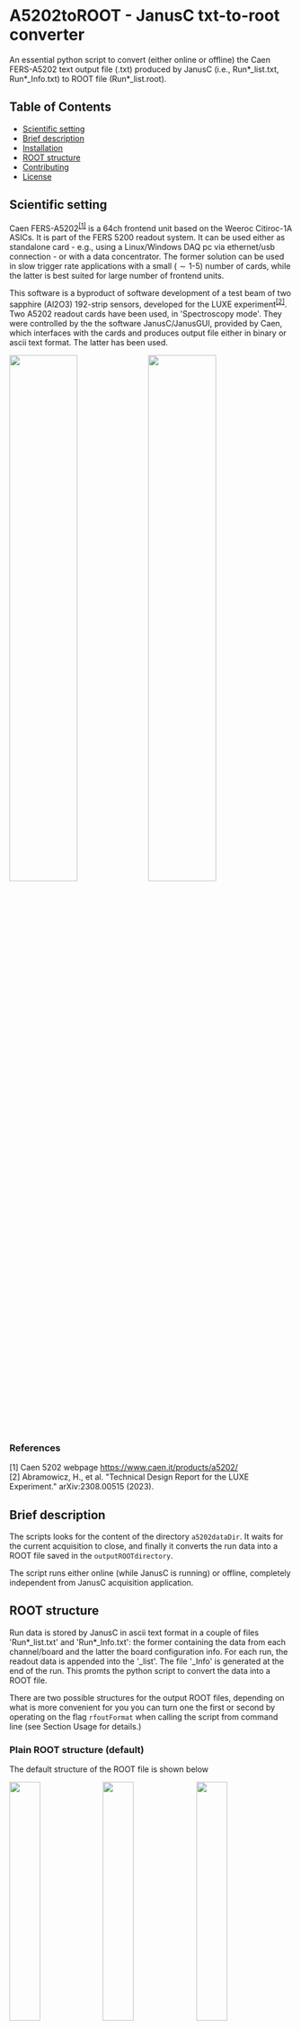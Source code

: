 # A5202toROOT - JanusC txt-to-root converter

An essential python script to convert (either online or offline) the Caen FERS-A5202 text output file (.txt) produced by JanusC (i.e., Run*_list.txt, Run*_Info.txt) to ROOT file (Run*_list.root).

## Table of Contents

- [Scientific setting](#scientific-setting)
- [Brief description](#brief-description)
- [Installation](#installation)
- [ROOT structure](#root-structure)
- [Contributing](#contributing)
- [License](#license)

## Scientific setting
Caen FERS-A5202<sup>[[1]](#1)</sup> is a 64ch frontend unit based on the Weeroc Citiroc-1A ASICs. It is part of the FERS 5200 readout system. It can be used either as standalone card - e.g., using a Linux/Windows DAQ pc via ethernet/usb connection - or with a data concentrator. The former solution can be used in slow trigger rate applications with a small ($\sim 1\text{-}5$) number of cards, while the latter is best suited for large number of frontend units.<br>

This software is a byproduct of software development of a test beam of two sapphire (Al2O3) 192-strip sensors, developed for the LUXE experiment<sup>[[2]](#2)</sup>. Two A5202 readout cards have been used, in 'Spectroscopy mode'. They were controlled by the the software JanusC/JanusGUI, provided by Caen, which interfaces with the cards and produces output file either in binary or ascii text format. The latter has been used.

<div style="margin-left: auto; margin-right: auto;"><img style="width:49%;" src="docs/img/ferscards.jpg"></img><img style="width:49%;" src="docs/img/janusGUI.png"></img></div>

### References
<a id="1">[1]</a> Caen 5202 webpage https://www.caen.it/products/a5202/ <br>
<a id="2">[2]</a> Abramowicz, H., et al. "Technical Design Report for the LUXE Experiment." arXiv:2308.00515 (2023). <br>

## Brief description
The scripts looks for the content of the directory `a5202dataDir`. It waits for the current acquisition to close, and finally it converts the run data into a ROOT file saved in the `outputROOTdirectory`.
<!-- The default input/output paths can be overridden by passing the two arguments to the application:
```
python fers.py <inputTXTdir> <outputROOTdir>
```
-->
The script runs either online (while JanusC is running) or offline, completely independent from JanusC acquisition application. 

## ROOT structure
Run data is stored by JanusC in ascii text format in a couple of files 'Run*_list.txt' and 'Run*_Info.txt': the former containing the data from each channel/board and the latter the board configuration info. For each run, the readout data is appended into the '_list'. The file '_Info' is generated at the end of the run. This promts the python script to convert the data into a ROOT file.

There are two possible structures for the output ROOT files, depending on what is more convenient for you you can turn one the first or second by operating on the flag `rfoutFormat` when calling the script from command line (see Section Usage for details.)

### Plain ROOT structure (default)
The default structure of the ROOT file is shown below

<div style="margin-left: auto; margin-right: auto;"><img style="width:33%;" src="docs/img/s1_root.jpg"></img><img style="width:33%;" src="docs/img/s1_root_FERSsetup.jpg"></img><img style="width:33%;" src="docs/img/s1_root_FERS.jpg"></img></div>

- **FERSsetup** contains the configurations used to setup the cards before acquisition starts; branch datatypes are string in order to accomodate for different frontend cards and firmaware updates, i.e. which could vary the parameters name;
- **FERS** is a template TTree with structured data. It contains both raw data (fers_) and calibrated/processed data (det,strip,lg,hg). This can be changed acting on the rdataStruct.py and implementing his/her own callable for TTree filling (in fers.py)

Detailed description of the TBranches is inserted as TBranch title. For example the output of `FERS->Print()` and `FERS->GetBranch(branchName)->GetTitle()` where **branchName** is the TBranch name (e.g., run, runTime, event, timestamp, ...)
```c++
   ------------------------------------------------------------------
  | Welcome to ROOT 6.28/04                        https://root.cern |
  | (c) 1995-2022, The ROOT Team; conception: R. Brun, F. Rademakers |
  | Built for linuxx8664gcc on Jul 08 2023, 11:06:00                 |
  | From heads/latest-stable@49886c13                                |
  | With c++ (Ubuntu 11.3.0-1ubuntu1~22.04.1) 11.3.0                 |
  | Try '.help'/'.?', '.demo', '.license', '.credits', '.quit'/'.q'  |
   ------------------------------------------------------------------

Attaching file Run1_list.root as _file0...
(TFile *) 0x561342150010
root [1] .ls
TFile**         Run1_list.root
 TFile*         Run1_list.root
  KEY: TTree    FERSsetup;1     TTree with run FERS setup settings
  KEY: TTree    FERS;1  FERS processed data
root [2] FERS->Print()
******************************************************************************
*Tree    :FERS      : FERS processed data                                    *
*Entries :   184128 : Total =        16257518 bytes  File  Size =     733331 *
*        :          : Tree compression factor =  22.30                       *
******************************************************************************
*Br    0 :run       : UInt_t Run id number                                   *
*Entries :   184128 : Total  Size=     738977 bytes  File Size  =       6118 *
*Baskets :       24 : Basket Size=      32000 bytes  Compression= 120.66     *
*............................................................................*
*Br    1 :runTime   : Double_t Posix time of the run start on the PC         *
*Entries :   184128 : Total  Size=    1477791 bytes  File Size  =      13673 *
*Baskets :       47 : Basket Size=      32000 bytes  Compression= 107.99     *
*............................................................................*
*Br    2 :event     : UInt_t Event id number                                 *
*Entries :   184128 : Total  Size=     739033 bytes  File Size  =       5725 *
*Baskets :       24 : Basket Size=      32000 bytes  Compression= 128.95     *
*............................................................................*
*Br    3 :timestamp : Double_t Event posix timestamp (absolute)              *
*Entries :   184128 : Total  Size=    1477886 bytes  File Size  =      29077 *
*Baskets :       47 : Basket Size=      32000 bytes  Compression=  50.78     *
*............................................................................*
*Br    4 :fers_evt  : UInt_t FERS event ID [0-1000]                          *
*Entries :   184128 : Total  Size=     739121 bytes  File Size  =      10095 *
*Baskets :       24 : Basket Size=      32000 bytes  Compression=  73.14     *
*............................................................................*
*Br    5 :fers_trgtime : Double_t FERS trigger time from run start [us]      *
*Entries :   184128 : Total  Size=    1478041 bytes  File Size  =      37078 *
*Baskets :       47 : Basket Size=      32000 bytes  Compression=  39.83     *
*............................................................................*
*Br    6 :fers_board : UInt_t FERS board ID [0,1]                            *
*Entries :   184128 : Total  Size=     739172 bytes  File Size  =       9254 *
*Baskets :       24 : Basket Size=      32000 bytes  Compression=  79.79     *
*............................................................................*
*Br    7 :fers_ch   : UInt_t FERS channel number [0-63]                      *
*Entries :   184128 : Total  Size=     739098 bytes  File Size  =      11530 *
*Baskets :       24 : Basket Size=      32000 bytes  Compression=  64.03     *
*............................................................................*
*Br    8 :fers_lg   : Int_t FERS low-gain ADC signed value [int32]           *
*Entries :   184128 : Total  Size=     739110 bytes  File Size  =     368115 *
*Baskets :       24 : Basket Size=      32000 bytes  Compression=   2.01     *
*............................................................................*
*Br    9 :fers_hg   : Int_t FERS high-gain ADC signed value [int32]          *
*Entries :   184128 : Total  Size=     739111 bytes  File Size  =     164131 *
*Baskets :       24 : Basket Size=      32000 bytes  Compression=   4.50     *
*............................................................................*
*Br   10 :det       : UInt_t Detector ID [0,1]                               *
*Entries :   184128 : Total  Size=     738981 bytes  File Size  =       9017 *
*Baskets :       24 : Basket Size=      32000 bytes  Compression=  81.87     *
*............................................................................*
*Br   11 :strip     : UInt_t Strip ID [1-192]                                *
*Entries :   184128 : Total  Size=     739034 bytes  File Size  =      11461 *
*Baskets :       24 : Basket Size=      32000 bytes  Compression=  64.41     *
*............................................................................*
*Br   12 :lg        : Double_t Calibrated LG charge [pC]                     *
*Entries :   184128 : Total  Size=    1477529 bytes  File Size  =      11206 *
*Baskets :       47 : Basket Size=      32000 bytes  Compression= 131.74     *
*............................................................................*
*Br   13 :hg        : Double_t Calibrated HG charge [pC]                     *
*Entries :   184128 : Total  Size=    1477529 bytes  File Size  =      11206 *
*Baskets :       47 : Basket Size=      32000 bytes  Compression= 131.74     *
*............................................................................*
*Br   14 :time      : Double_t Event posix digitizer timestamp               *
*Entries :   184128 : Total  Size=    1477635 bytes  File Size  =      24486 *
*Baskets :       47 : Basket Size=      32000 bytes  Compression=  60.29     *
*............................................................................*
*Br   15 :lag       :                                                        *
*         | Int_t Offset in trigger units between DT5730 and FERS datapoint  *
*Entries :   184128 : Total  Size=     739021 bytes  File Size  =       6141 *
*Baskets :       24 : Basket Size=      32000 bytes  Compression= 120.21     *
*............................................................................*
root [3] FERS->GetBranch("timestamp")->GetTitle()
(const char *) "Event posix timestamp (absolute)"
root [4] FERS->GetBranch("fers_ch")->GetTitle()
(const char *) "FERS channel number [0-63]"
root [5] FERS->GetBranch("lg")->GetTitle()
(const char *) "Calibrated LG charge [pC]"
```

The advantage of this approach is that all the information about data contained in the branch is contained in the ROOT file itself aside from the documentation.

### Vector ROOT structure
In this structure, the ROOT table contains all the event data in vector<double> objects. This is more convenient when it comes to selecting event data for extraction. Since ROOT automatically compresses the content of the ROOT files, the file size of the two format is expected to be similar. On the other hand, it is very likely that the memory structure of the vector ROOT file is more efficient than the plain ROOT structure.

<div style="margin-left: auto; margin-right: auto;"><img style="width:33%;" src="docs/img/s2_root.jpg"></img><img style="width:33%;" src="docs/img/s2_root_FERSsetup.jpg"></img><img style="width:33%;" src="docs/img/s2_root_FERS.jpg"></img></div>

The TBranch data types and descriptions can be found analogously to the default case.

```c++
   ------------------------------------------------------------------
  | Welcome to ROOT 6.28/04                        https://root.cern |
  | (c) 1995-2022, The ROOT Team; conception: R. Brun, F. Rademakers |
  | Built for linuxx8664gcc on Jul 08 2023, 11:06:00                 |
  | From heads/latest-stable@49886c13                                |
  | With c++ (Ubuntu 11.3.0-1ubuntu1~22.04.1) 11.3.0                 |
  | Try '.help'/'.?', '.demo', '.license', '.credits', '.quit'/'.q'  |
   ------------------------------------------------------------------

root [0] 
Attaching file Run101_list.root as _file0...
(TFile *) 0x55ed98b02a60
root [1] .ls
TFile**         Run101_list.root
 TFile*         Run101_list.root
  KEY: TTree    FERSsetup;1     TTree with run FERS setup settings
  KEY: TTree    FERS;1  FERS processed data
root [2] FERS->Print()
******************************************************************************
*Tree    :FERS      : FERS processed data                                    *
*Entries :      915 : Total =         2876235 bytes  File  Size =    1840966 *
*        :          : Tree compression factor =   1.56                       *
******************************************************************************
*Br    0 :run       : UInt_t Run id number                                   *
*Entries :      915 : Total  Size=       4215 bytes  File Size  =        125 *
*Baskets :        1 : Basket Size=      32000 bytes  Compression=  29.84     *
*............................................................................*
*Br    1 :runTime   : Double_t Posix time of the run start on the PC         *
*Entries :      915 : Total  Size=       7923 bytes  File Size  =        163 *
*Baskets :        1 : Basket Size=      32000 bytes  Compression=  45.36     *
*............................................................................*
*Br    2 :event     : UInt_t Event id number                                 *
*Entries :      915 : Total  Size=       4225 bytes  File Size  =       1397 *
*Baskets :        1 : Basket Size=      32000 bytes  Compression=   2.67     *
*............................................................................*
*Br    3 :timestamp : Double_t Event posix timestamp (absolute)              *
*Entries :      915 : Total  Size=       7926 bytes  File Size  =       4032 *
*Baskets :        1 : Basket Size=      32000 bytes  Compression=   1.83     *
*............................................................................*
*Br    4 :fers_evt  : UInt_t FERS event ID [0-1000]                          *
*Entries :      915 : Total  Size=       4244 bytes  File Size  =       1400 *
*Baskets :        1 : Basket Size=      32000 bytes  Compression=   2.67     *
*............................................................................*
*Br    5 :fers_trgtime : Double_t FERS trigger time from run start [us]      *
*Entries :      915 : Total  Size=      15266 bytes  File Size  =      10895 *
*Baskets :        1 : Basket Size=      32000 bytes  Compression=   1.35     *
*............................................................................*
*Br    6 :fers_ch0  : UShort_t FERS ch det0 [uint16]                         *
*Entries :      915 : Total  Size=     117928 bytes  File Size  =       1700 *
*Baskets :        4 : Basket Size=      32000 bytes  Compression=  69.07     *
*............................................................................*
*Br    7 :fers_ch1  : UShort_t FERS ch det1 [uint16]                         *
*Entries :      915 : Total  Size=     117928 bytes  File Size  =       1700 *
*Baskets :        4 : Basket Size=      32000 bytes  Compression=  69.07     *
*............................................................................*
*Br    8 :strip0    : UShort_t Strip ID det0 [uint16]                        *
*Entries :      915 : Total  Size=     117915 bytes  File Size  =       1692 *
*Baskets :        4 : Basket Size=      32000 bytes  Compression=  69.39     *
*............................................................................*
*Br    9 :strip1    : UShort_t Strip ID det1 [uint16]                        *
*Entries :      915 : Total  Size=     117915 bytes  File Size  =       1692 *
*Baskets :        4 : Basket Size=      32000 bytes  Compression=  69.39     *
*............................................................................*
*Br   10 :lg0       : Short_t FERS low-gain (signed) ADC det0 [int16]        *
*Entries :      915 : Total  Size=     117911 bytes  File Size  =      85423 *
*Baskets :        4 : Basket Size=      32000 bytes  Compression=   1.37     *
*............................................................................*
*Br   11 :hg0       : Short_t FERS high-gain (signed) ADC det0 [int16]       *
*Entries :      915 : Total  Size=     117912 bytes  File Size  =      75650 *
*Baskets :        4 : Basket Size=      32000 bytes  Compression=   1.55     *
*............................................................................*
*Br   12 :lg1       : Short_t FERS low-gain (signed) ADC det1 [int16]        *
*Entries :      915 : Total  Size=     117911 bytes  File Size  =      85570 *
*Baskets :        4 : Basket Size=      32000 bytes  Compression=   1.37     *
*............................................................................*
*Br   13 :hg1       : Short_t FERS high-gain (signed) ADC det1 [int16]       *
*Entries :      915 : Total  Size=     117912 bytes  File Size  =      70891 *
*Baskets :        4 : Basket Size=      32000 bytes  Compression=   1.66     *
*............................................................................*
*Br   14 :clg0      : Double_t Calibrated LG charge det0 [pC]                *
*Entries :      915 : Total  Size=     470182 bytes  File Size  =     425848 *
*Baskets :       15 : Basket Size=      32000 bytes  Compression=   1.10     *
*............................................................................*
*Br   15 :chg0      : Double_t Calibrated HG charge det0 [pC]                *
*Entries :      915 : Total  Size=     470182 bytes  File Size  =     333833 *
*Baskets :       15 : Basket Size=      32000 bytes  Compression=   1.41     *
*............................................................................*
*Br   16 :clg1      : Double_t Calibrated LG charge det1 [pC]                *
*Entries :      915 : Total  Size=     470182 bytes  File Size  =     421559 *
*Baskets :       15 : Basket Size=      32000 bytes  Compression=   1.11     *
*............................................................................*
*Br   17 :chg1      : Double_t Calibrated HG charge det1 [pC]                *
*Entries :      915 : Total  Size=     470182 bytes  File Size  =     314748 *
*Baskets :       15 : Basket Size=      32000 bytes  Compression=   1.49     *
*............................................................................*
*Br   18 :time      : Double_t Event posix digitizer timestamp               *
*Entries :      915 : Total  Size=       7905 bytes  File Size  =        136 *
*Baskets :        1 : Basket Size=      32000 bytes  Compression=  54.35     *
*............................................................................*
root [3] FERS->GetBranch("lg0")->GetTitle()
(const char *) "FERS low-gain (signed) ADC det0 [int16]"
root [4] FERS->GetBranch("clg0")->GetTitle()
(const char *) "Calibrated LG charge det0 [pC]"
root [5] 
```



## Features
- **Cache.** Keeps track of files already converted.
- **Interrupt signal handler.** Prevent ongoing file conversion to be corrupted by `Ctrl+C` interrupt signal.
- **Underflow fix.** Convert the ADC values to signed int to remove 65535 offset for negative values.
<!---
Outlook
- **Online monitoring** (optional).
-->

### Underflows and uint-int conversion
By default, FERS data is saved into a unsigned int and A5202 subtracts factory pedestals from readout data after ADC conversion. It is worth to notice that **this pedestal-subtracted data** is saved in the txt file, rather than ADC values. However, this is stored in a uint data type by JanusC. This implies that underflow/overflow can occur and a negative value -N appears as 65535-N. This is accounted in the text parser, where the underflow/overflow issue is accounted for and signed values fers_lg/fers_hg are produced.

## Usage

Run the script with the default settings `python fers.py`. Input/output paths can be personalized
```
python fers.py <inputTXTdir> <outputROOTdir> <dumpCache> <rootOutputFormat>
```
Where you have:
1. `<inputTXTdir>` The input directory where to look for Run#_Info.txt/Run#_list.txt files. Please make sure there is a final '**/** ' at the end of the path, e.g. '/home/user/rawData/'
2. `<outputROOTdir>` The output directory where to save the ROOT files. Please make sure there is a final '**/** ' at the end of the path, e.g. '/home/user/ROOTdata/'
3. `<dumpCache>` (optional) If set to 0, the cache file is not saved and the conversion starts from scratch all the time (e.g. converts all the files in the directory). If set to 1, the list of files already converted is stored into a cache file and used the next time the script is called. Default is 0 *no cache*.
4. `<rootOutputFormat>` (optional) If set to 0, the ROOT file is saved in the default structure (see Section ROOT structure). If set to 1, the ROOT file is saved in the vector structure (see Section ROOT structure). Default is 1 *vector*.

When all the files in the input directory are converted, the script waits for the next acquisition to close. The script can be interrupted by pressing `Ctrl+C`. A cache file is saved in order to keep track of files that were already converted.
<!--
This is useful when the script is run in online mode, and can be disabled by setting `cache=False` in the `fers.py` script or by explicitely setting cache to False in the command line:
```
python fers.py <inputTXTdir> <outputROOTdir> 0
```
-->


## Contributing and license

If you have any suggestions about how to improve this code please feel free to contact me.

This program is free software: you can redistribute it and/or modify it under the terms of the GNU General Public License as published by the Free Software Foundation, either version 3 of the License, or (at your option) any later version. More details on the licence can be found on the dedicated LICENSE file in the repository.